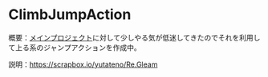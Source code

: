 # ClimbJumpAction

概要：[メインプロジェクト](https://github.com/yutateno/SeminarProject)に対して少しやる気が低迷してきたのでそれを利用して上る系のジャンプアクションを作成中。



説明：https://scrapbox.io/yutateno/Re.Gleam
